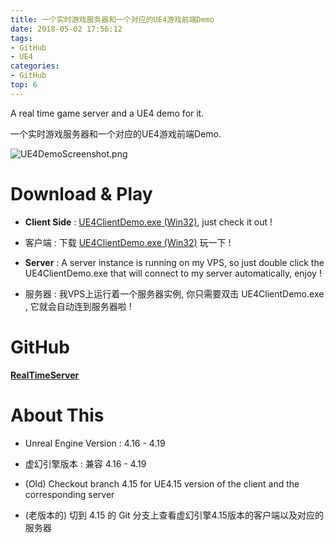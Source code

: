 ```yaml
---
title: 一个实时游戏服务器和一个对应的UE4游戏前端Demo
date: 2018-05-02 17:56:12
tags:
- GitHub
- UE4
categories:
- GitHub
top: 6
---
```



A real time game server and a UE4 demo for it. 

一个实时游戏服务器和一个对应的UE4游戏前端Demo.


![UE4DemoScreenshot.png](/img/a_real_time_game_server_and_a_ue4_demo_for_it/UE4DemoScreenshot.png)


# Download & Play

 
- **Client Side** : 
[<i class="fa fa-download fa-2x fa-fw"></i>UE4ClientDemo.exe (Win32)](https://pan.baidu.com/s/1K_awyaTzjMsIGUawswf_yA), just check it out !

- 客户端 : 下载 [UE4ClientDemo.exe (Win32)](https://pan.baidu.com/s/1K_awyaTzjMsIGUawswf_yA) 玩一下 !

- **Server** : A server instance is running on my VPS, so just double click the UE4ClientDemo.exe that will connect to my server automatically, enjoy !

- 服务器 : 我VPS上运行着一个服务器实例, 你只需要双击 UE4ClientDemo.exe , 它就会自动连到服务器啦 !


# GitHub

[<i class="fa fa-fw fa-github fa-2x"></i>**RealTimeServer**](https://github.com/no5ix/RealTimeServer) 

# About This 


- Unreal Engine Version : 4.16 - 4.19

- 虚幻引擎版本 : 兼容 4.16 - 4.19

- (Old) Checkout branch 4.15 for UE4.15 version of the client and the corresponding server

- (老版本的) 切到 4.15 的 Git 分支上查看虚幻引擎4.15版本的客户端以及对应的服务器

